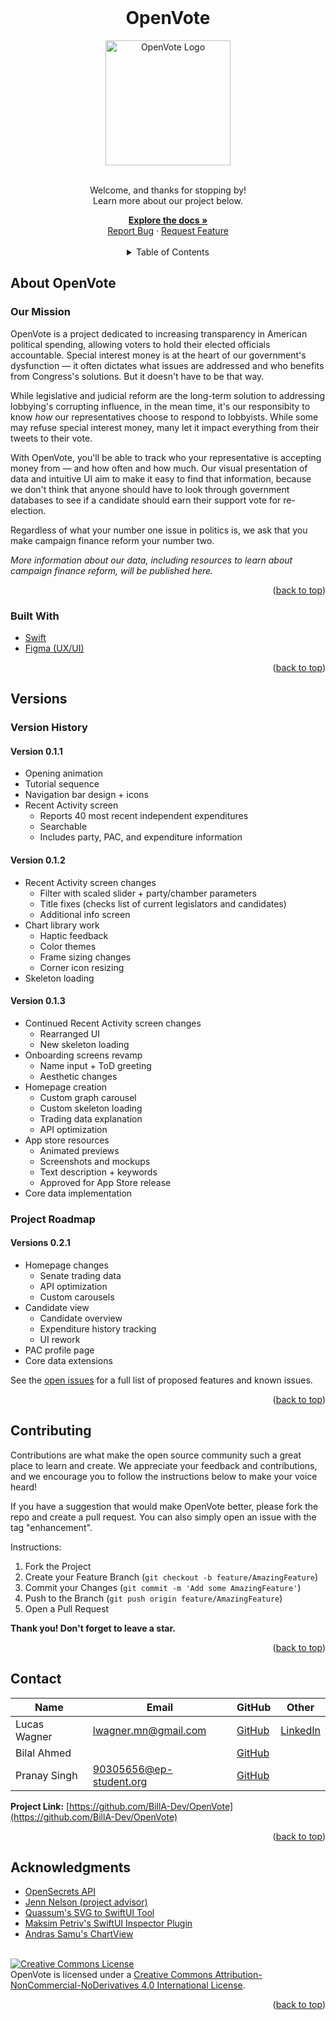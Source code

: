 <div id="top"></div>


<!--
[![Contributors][contributors-shield]][contributors-url]
[![Forks][forks-shield]][forks-url]
[![Stargazers][stars-shield]][stars-url]
[![Issues][issues-shield]][issues-url]
[![MIT License][license-shield]][license-url]
[![LinkedIn][linkedin-shield]][linkedin-url]
-->


<!-- Project logo -->
<br />
<div align="center">
  <h1 align="center">OpenVote</h1>
  <a href="https://github.com/BillA-Dev/OpenVote"> 
    <img src="https://user-images.githubusercontent.com/59670355/162226097-a3c67b0c-bde8-4e54-9df1-3abeb9155953.png" alt="OpenVote Logo" width="200" height="200">
  </a>

  <p align="center">
      <br>
    Welcome, and thanks for stopping by!
    <br>
    Learn more about our project below.
    <br />
      </p>
    <a href="https://github.com/BillA-Dev/OpenVote"><strong>Explore the docs »</strong></a>
    <br />
    <a href="https://github.com/BillA-Dev/OpenVote/issues">Report Bug</a>
    ·
    <a href="https://github.com/BillA-Dev/OpenVote/issues">Request Feature</a>
  <br>
  <br />
</div>


<!-- TABLE OF CONTENTS -->
<details align="center">
  <summary>Table of Contents</summary>
    <li><a href="#about-openvote">About OpenVote</a></li>
    <li><a href="#versions">Versions</a></li>
    <li><a href="#contributing">Contributing</a></li>
    <li><a href="#contact">Contact</a></li>
    <li><a href="#acknowledgments">Acknowledgments</a></li>
</details>


<!-- ABOUT THE PROJECT -->
## About OpenVote
### Our Mission
OpenVote is a project dedicated to increasing transparency in American political spending, allowing voters to hold their elected officials accountable. Special interest money is at the heart of our government's dysfunction — it often dictates what issues are addressed and who benefits from Congress's solutions. But it doesn't have to be that way.

While legislative and judicial reform are the long-term solution to addressing lobbying's corrupting influence, in the mean time, it's our responsibity to know _how_ our representatives choose to respond to lobbyists. While some may refuse special interest money, many let it impact everything from their tweets to their vote.

With OpenVote, you'll be able to track who your representative is accepting money from — and how often and how much. Our visual presentation of data and intuitive UI aim to make it easy to find that information, because we don't think that anyone should have to look through government databases to see if a candidate should earn their support vote for re-election.

Regardless of what your number one issue in politics is, we ask that you make campaign finance reform your number two.

_More information about our data, including resources to learn about campaign finance reform, will be published here._

<p align="right">(<a href="#top">back to top</a>)</p>

### Built With

* [Swift](https://www.swift.org)
* [Figma (UX/UI)](https://www.figma.com)

<p align="right">(<a href="#top">back to top</a>)</p>

<!-- Version History -->
## Versions

### Version History

#### Version 0.1.1
- Opening animation
- Tutorial sequence
- Navigation bar design + icons
- Recent Activity screen
    - Reports 40 most recent independent expenditures
    - Searchable
    - Includes party, PAC, and expenditure information

#### Version 0.1.2
- Recent Activity screen changes
  - Filter with scaled slider + party/chamber parameters
  - Title fixes (checks list of current legislators and candidates)
  - Additional info screen
- Chart library work
  - Haptic feedback
  - Color themes
  - Frame sizing changes
  - Corner icon resizing
- Skeleton loading

#### Version 0.1.3
- Continued Recent Activity screen changes
  - Rearranged UI
  - New skeleton loading
- Onboarding screens revamp
  - Name input + ToD greeting
  - Aesthetic changes
- Homepage creation
  - Custom graph carousel
  - Custom skeleton loading
  - Trading data explanation
  - API optimization
- App store resources
  - Animated previews
  - Screenshots and mockups
  - Text description + keywords
  - Approved for App Store release
- Core data implementation


<!-- ![v0 1 1mockups](https://user-images.githubusercontent.com/59670355/162287216-bdb163b4-b6f0-48b6-8309-0f6fb865ad03.png) -->
### Project Roadmap
#### Versions 0.2.1
- Homepage changes
  - Senate trading data
  - API optimization
  - Custom carousels
- Candidate view
  - Candidate overview
  - Expenditure history tracking
  - UI rework
- PAC profile page
- Core data extensions

See the [open issues](https://github.com/BillA-Dev/OpenVote/issues) for a full list of proposed features and known issues.

<p align="right">(<a href="#top">back to top</a>)</p>


<!-- CONTRIBUTING -->
## Contributing

Contributions are what make the open source community such a great place to learn and create. We appreciate your feedback and contributions, and we encourage you to follow the instructions below to make your voice heard!

If you have a suggestion that would make OpenVote better, please fork the repo and create a pull request. You can also simply open an issue with the tag "enhancement".

  Instructions:
  1. Fork the Project
  2. Create your Feature Branch (`git checkout -b feature/AmazingFeature`)
  3. Commit your Changes (`git commit -m 'Add some AmazingFeature'`)
  4. Push to the Branch (`git push origin feature/AmazingFeature`)
  5. Open a Pull Request

**Thank you! Don't forget to leave a star.**

<p align="right">(<a href="#top">back to top</a>)</p>

<!-- CONTACT -->
## Contact

Name | Email | GitHub | Other
---- | ----- | ------ | ---- 
Lucas Wagner | lwagner.mn@gmail.com | [GitHub](https://github.com/LucasDWagner) | [LinkedIn](www.linkedin.com/in/lucaswagner-mn)
Bilal Ahmed | | [GitHub](https://github.com/BillA-Dev) |
Pranay Singh| 90305656@ep-student.org | [GitHub](https://github.com/PranaySingh04)

**Project Link:** [https://github.com/BillA-Dev/OpenVote](https://github.com/BillA-Dev/OpenVote)

<p align="right">(<a href="#top">back to top</a>)</p>

<!-- ACKNOWLEDGMENTS -->
## Acknowledgments

* [OpenSecrets API](https://www.opensecrets.org)
* [Jenn Nelson (project advisor)](https://github.com/jnelsonep)
* [Quassum's SVG to SwiftUI Tool](https://github.com/quassum/SVG-to-SwiftUI)
* [Maksim Petriv's SwiftUI Inspector Plugin](https://www.figma.com/community/plugin/784879032180068427/SwiftUI-Inspector)
* [Andras Samu's ChartView](https://github.com/AppPear/ChartView)

<br>
<a rel="license" href="http://creativecommons.org/licenses/by-nc-nd/4.0/"><img alt="Creative Commons License" style="border-width:0" src="https://i.creativecommons.org/l/by-nc-nd/4.0/88x31.png" /></a><br /><span xmlns:dct="http://purl.org/dc/terms/" property="dct:title">OpenVote</span> is licensed under a <a rel="license" href="http://creativecommons.org/licenses/by-nc-nd/4.0/">Creative Commons Attribution-NonCommercial-NoDerivatives 4.0 International License</a>.

<p align="right">(<a href="#top">back to top</a>)</p>

<!-- MARKDOWN LINKS & IMAGES -->
<!-- https://www.markdownguide.org/basic-syntax/#reference-style-links -->
[contributors-shield]: https://img.shields.io/github/contributors/BillA-Dev/OpenVote.svg?style=for-the-badge
[contributors-url]: https://github.com/BillA-Dev/OpenVote/graphs/contributors
[forks-shield]: https://img.shields.io/github/forks/BillA-Dev/OpenVote.svg?style=for-the-badge
[forks-url]: https://github.com/BillA-Dev/OpenVote/network/members
[stars-shield]: https://img.shields.io/github/stars/BillA-Dev/OpenVote.svg?style=for-the-badge
[stars-url]: https://github.com/BillA-Dev/OpenVote/stargazers
[issues-shield]: https://img.shields.io/github/issues/BillA-Dev/OpenVote.svg?style=for-the-badge
[issues-url]: https://github.com/BillA-Dev/OpenVote/issues
[license-shield]: https://img.shields.io/github/license/BillA-Dev/OpenVote.svg?style=for-the-badge
[license-url]: https://github.com/BillA-Dev/OpenVote/blob/master/LICENSE.txt
[linkedin-shield]: https://img.shields.io/badge/-LinkedIn-black.svg?style=for-the-badge&logo=linkedin&colorB=555
[linkedin-url]: https://linkedin.com/in/linkedin_username
[product-screenshot]: images/screenshot.png
